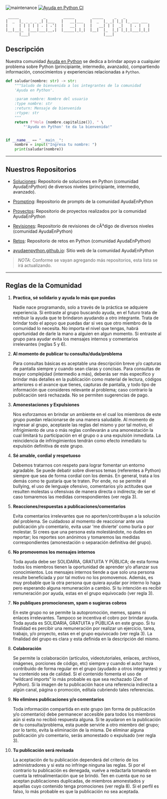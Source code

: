 ![maintenance](https://img.shields.io/maintenance/yes/2024)
[![Ayuda en Python CI](https://github.com/AyudaEnPython/AyudaEnPython/actions/workflows/main.yml/badge.svg)](https://github.com/AyudaEnPython/AyudaEnPython/actions/workflows/main.yml)

     _____           _        _____        _____     _   _           
    |  _  |_ _ _ _ _| |___   |   __|___   |  _  |_ _| |_| |_ ___ ___ 
    |     | | | | | . | .'|  |   __|   |  |   __| | |  _|   | . |   |
    |__|__|_  |___|___|__,|  |_____|_|_|  |__|  |_  |_| |_|_|___|_|_|
          |___|                                 |___|                             

## Descripción

Nuestra comunidad [Ayuda en Python](www.facebook.com/groups/ayudaenpython/)
se dedica a brindar apoyo a cualquier problema sobre Python (principiante,
intermedio, avanzado), compartiendo información, conocimientos y experiencias
relacionadas a `Python`.

```python
def saludar(nombre: str) -> str:
    """Saludo de bienvenida a los integrantes de la comunidad
    'Ayuda en Python'.

    :param nombre: Nombre del usuario
    :type nombre: str
    :return: Mensaje de bienvenida
    :rtype: str
    """
    return f"Hola {nombre.capitalize()}, " \
        "'Ayuda en Python' te da la bienvenida!"


if __name__ == "__main__":
    nombre = input("Ingresa tu nombre: ")
    print(saludar(nombre))
```
---

## Nuestros Repositorios


* [Soluciones](https://github.com/AyudaEnPython/Soluciones):
  Repositorio de soluciones en Python (comunidad AyudaEnPython) de diversos niveles (principiante, intermedio, avanzado).

* [Prompting](https://github.com/AyudaEnPython/Prompting):
  Repositorio de prompts de la comunidad AyudaEnPython

* [Proyectos](https://github.com/AyudaEnPython/Proyectos):
  Repositorio de proyectos realizados por la comunidad AyudaEnPython

* [Revisiones](https://github.com/AyudaEnPython/Revisiones):
  Repositorio de revisiones de cÃ³digo de diversos niveles (comunidad AyudaEnPython)

* [Retos](https://github.com/AyudaEnPython/Retos):
  Repositorio de retos en Python (comunidad AyudaEnPython)

* [ayudaenpython.github.io](https://github.com/AyudaEnPython/ayudaenpython.github.io):
  Sitio web de la comunidad AyudaEnPython

> _*NOTA*_: Conforme se vayan agregando más repositorios, esta lista se irá
> actualizando.

---

## Reglas de la Comunidad

1. __Practica, sé solidario y ayuda lo más que puedas__

    Nadie nace programando, solo a través de la práctica se adquiere experiencia.
    Si entraste al grupo buscando ayuda, en el futuro trata de retribuir la ayuda
    que te brindaron ayudando a otro integrante.
    Trata de brindar todo el apoyo que puedas dar si ves que otro miembro de la
    comunidad lo necesita. No importa el nivel que tengas, habrá oportunidad de
    darle la mano a alguien en algun momento.
    Si entraste al grupo para ayudar evita los mensajes internos y comentarios
    irrelevantes (reglas 5 y 6).

2. __Al momento de publicar tu consulta/duda/problema__

    Para consultas básicas es aceptable una descripción breve y/o capturas de
    pantalla siempre y cuando sean claras y concisas.
    Para consultas de mayor complejidad (intermedio a más), deberás ser más
    específico y brindar más detalles en la publicación como material de lectura,
    códigos anteriores o el avance que tienes, capturas de pantalla, y todo tipo
    de información que consideres relevante al problema; caso contrario la
    publicación será rechazada.
    No se permiten sugerencias de pago.

3. __Amonestaciones y Expulsiones__

    Nos esforzamos en brindar un ambiente en el cual los miembros de este grupo
    puedan relacionarse de una manera saludable.
    Al momento de ingresar al grupo, aceptaste las reglas del mismo y por tal
    motivo, el infrigimiento de una o más reglas conllevarán a una amonestación
    la cual limitará tu participación en el grupo o a una expulsión inmediata.
    La reincidencia de infringimientos tendrán como efecto inmediato tu expulsión
    definitiva de este grupo.

4. __Sé amable, cordial y respetuoso__

    Debemos tratarnos con respeto para lograr fomentar un entorno agradable.
    Se puede debatir sobre diversos temas (referentes a Python) siempre que sea
    de forma cordial con los demás.
    En general, trata a los demás como te gustaría que te traten. Por ende, no se
    permite el bullying, el uso de lenguaje ofensivo, comentarios y/o actitudes
    que resulten molestas u ofensivas de manera directa o indirecta; de ser el
    caso tomaremos las medidas correspondientes (ver regla 3).

5. __Reacciones/respuestas a publicaciones/comentarios__

    Evita comentarios irrelevantes que no aporten/contribuyan a la solución del
    problema.
    Se cuidadoso al momento de reaccionar ante una publicación y/o
    comentario, evita usar 'me divierte' como burla o por molestar. Si crees que
    una persona esta molestándote, no dudes en reportar; los reportes son anónimos
    y tomaremos las medidas correspondientes (amonestación o separación definitiva
    del grupo).

6. __No promovemos los mensajes internos__

    Toda ayuda debe ser SOLIDARIA, GRATUITA Y PÚBLICA; de esta forma todos los
    miembros tienen la oportunidad de aprender y/o afianzar sus conocimientos.
    Los mensajes internos tiende a que solo una persona resulte beneficiada y
    por tal motivo no los promovemos. Además, es muy probable que la otra
    persona que quiera ayudar por interno lo haga pero esperando alguna
    remuneración a cambio.
    Si tu intención es recibir remuneración por ayuda, estas en el grupo
    equivocado (ver regla 3).

7. __No publiques promocionesm, spam o sugieras cobros__

    En este grupo no se permite la autopromoción, memes, spams ni enlaces
    irrelevantes. Tampoco se incentiva el cobro por brindar ayuda. Toda
    ayuda es SOLIDARIA, GRATUITA y PÚBLICA en este grupo.
    Si tu finalidad es percibir una remuneración por realizar un ejercicio,
    tarea, trabajo, y/o proyecto, estas en el grupo equivocado (ver regla 3).
    La finalidad del grupo es clara y esta definida en la descripción del mismo.

8. __Colaboración__

    Se permite la colaboración (artículos, videotutoriales, enlaces, archivos,
    imágenes, porciones de código, etc) siempre y cuando el autor haya contribuido
    de forma regular en el grupo (ayudado a otros integrantes) y su contenido sea
    de calidad.
    Si el contenido fomenta el uso de "wildcard imports" lo más probable es que sea
    rechazado (Zen of Python).
    Si la imagen de tu publicación hace una referencia indirecta a algún canal,
    página o promoción, edítala cubriendo tales referencias.

9. __No elimines publicaciones y/o comentarios__

    Toda información compartida en este grupo (en forma de publicación y/o
    comentario) debe permanecer accesible para todos los miembros aún si esta
    no recibió respuesta alguna.
    Si te ayudaron en la publicación de tu consulta/problema, esta puede servirle
    a otro miembro del grupo; por lo tanto, evita la eliminación de la misma.
    De eliminar alguna publicación y/o comentario, serás amonestado o expulsado
    (ver regla 3).

10. __Tu publicación será revisada__

    La aceptación de tu publicación dependerá del criterio de los administradores
    y si esta no infringe ninguna las reglas. Si por el contrario tu publicación
    es denegada, vuelve a redactarla tomando en cuenta la retroalimentación que
    se brindó.
    Ten en cuenta que no se aceptan publicaciones duplicadas, de miembros
    amonestados y aquellas cuyo contenido tenga promociones (ver regla 8).
    Si el perfil es falso, lo más probable es que la publicación no sea aceptada.
